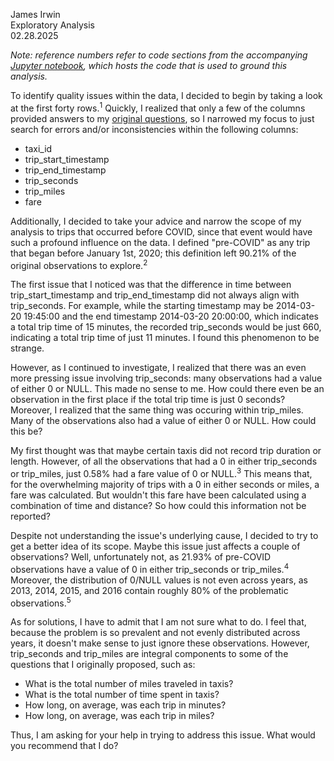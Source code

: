 James Irwin    
Exploratory Analysis    
02.28.2025     

*Note: reference numbers refer to code sections from the accompanying [Jupyter notebook](issues_code.ipynb), which hosts the code that is used to ground this analysis.*

To identify quality issues within the data, I decided to begin by taking a look at the first forty rows.<sup>1</sup> Quickly, I realized that only a few of the columns provided answers to my [original questions](../proposal.md), so I narrowed my focus to just search for errors and/or inconsistencies within the following columns: 
- taxi_id
- trip_start_timestamp
- trip_end_timestamp
- trip_seconds
- trip_miles
- fare

Additionally, I decided to take your advice and narrow the scope of my analysis to trips that occurred before COVID, since that event would have such a profound influence on the data. I defined "pre-COVID" as any trip that began before January 1st, 2020; this definition left 90.21% of the original observations to explore.<sup>2</sup> 

The first issue that I noticed was that the difference in time between trip_start_timestamp and trip_end_timestamp did not always align with trip_seconds. For example, while the starting timestamp may be 2014-03-20 19:45:00 and the end timestamp 2014-03-20 20:00:00, which indicates a total trip time of 15 minutes, the recorded trip_seconds would be just 660, indicating a total trip time of just 11 minutes. I found this phenomenon to be strange. 

However, as I continued to investigate, I realized that there was an even more pressing issue involving trip_seconds: many observations had a value of either 0 or NULL. This made no sense to me. How could there even be an observation in the first place if the total trip time is just 0 seconds? Moreover, I realized that the same thing was occuring within trip_miles. Many of the observations also had a value of either 0 or NULL. How could this be? 

My first thought was that maybe certain taxis did not record trip duration or length. However, of all the observations that had a 0 in either trip_seconds or trip_miles, just 0.58% had a fare value of 0 or NULL.<sup>3</sup> This means that, for the overwhelming majority of trips with a 0 in either seconds or miles, a fare was calculated. But wouldn't this fare have been calculated using a combination of time and distance? So how could this information not be reported?

Despite not understanding the issue's underlying cause, I decided to try to get a better idea of its scope. Maybe this issue just affects a couple of observations? Well, unfortunately not, as 21.93% of pre-COVID observations have a value of 0 in either trip_seconds or trip_miles.<sup>4</sup> Moreover, the distribution of 0/NULL values is not even across years, as 2013, 2014, 2015, and 2016 contain roughly 80% of the problematic observations.<sup>5</sup>

As for solutions, I have to admit that I am not sure what to do. I feel that, because the problem is so prevalent and not evenly distributed across years, it doesn't make sense to just ignore these observations. However, trip_seconds and trip_miles are integral components to some of the questions that I originally proposed, such as: 
- What is the total number of miles traveled in taxis? 
- What is the total number of time spent in taxis? 
- How long, on average, was each trip in minutes? 
- How long, on average, was each trip in miles? 

Thus, I am asking for your help in trying to address this issue. What would you recommend that I do? 


